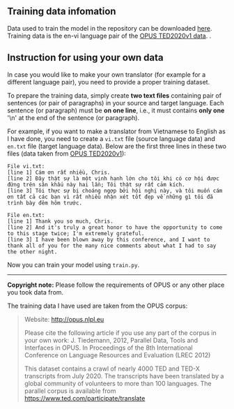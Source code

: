 ## Training data infomation
Data used to train the model in the repository can be downloaded [here](https://drive.google.com/file/d/1AiUt7TuIUcVLb3M_iM99yGhJTtuhOB_x/view?usp=sharing). Training data is the en-vi language pair of the [OPUS TED2020v1 data](https://opus.nlpl.eu/TED2020-v1.php). .  

## Instruction for using your own data
In case you would like to make your own translator (for example for a different language pair), you need to provide a proper training dataset.

To prepare the training data, simply create **two text files** containing pair of sentences (or pair of paragraphs) in your source and target language. Each sentence (or paragraph) must be **on one line**, i.e., it must contains **only one** '\n' at the end of the sentence (or paragraph).  

For example, if you want to make a translator from Vietnamese to English as I have done, you need to create a `vi.txt` file (source language data) and `en.txt` file (target language data). Below are the first three lines in these two files (data taken from [OPUS TED2020v1](https://opus.nlpl.eu/TED2020-v1.php)):  
    
    File vi.txt:  
    [line 1] Cám ơn rất nhiều, Chris.  
    [line 2] Đây thật sự là một vinh hạnh lớn cho tôi khi có cơ hội được đứng trên sân khấu này hai lần; Tôi thật sự rất cảm kích.  
    [line 3] Tôi thực sự bị choáng ngợp bởi hội nghị này, và tôi muốn cám ơn tất cả các bạn vì rất nhiều nhận xét tốt đẹp về những gì tôi đã trình bày đêm hôm trước.  

    File en.txt:
    [line 1] Thank you so much, Chris.  
    [line 2] And it's truly a great honor to have the opportunity to come to this stage twice; I'm extremely grateful.  
    [line 3] I have been blown away by this conference, and I want to thank all of you for the many nice comments about what I had to say the other night.  

Now you can train your model using `train.py`.

----
**Copyright note:** Please follow the requirements of OPUS or any other place you took data from. 

The training data I have used are taken from the OPUS corpus:  
> Website: http://opus.nlpl.eu
> 
> Please cite the following article if you use any part of the corpus in your own work: J. Tiedemann, 2012, Parallel Data, Tools and Interfaces in OPUS. In Proceedings of the 8th International Conference on Language Resources and Evaluation (LREC 2012)
> 
> This dataset contains a crawl of nearly 4000 TED and TED-X transcripts from July 2020. The transcripts have been translated by a global community of volunteers to more than 100 languages. The parallel corpus is available from https://www.ted.com/participate/translate

